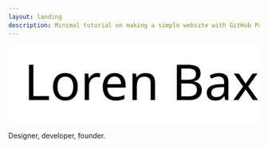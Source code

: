 ```yaml
---
layout: landing
description: Minimal tutorial on making a simple website with GitHub Pages
---
```


<div class="logo-card">
  <img src="/assets/themes/twitter/img/portfolio-logo-large.svg" alt="Loren Baxter" class="portfolio-logo-large" />

  <p>Designer, developer, founder.</p>
</div>
